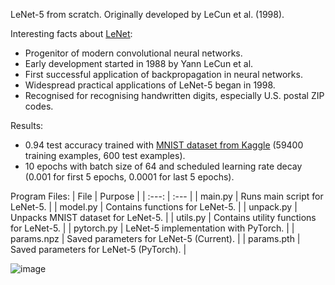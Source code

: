 LeNet-5 from scratch. Originally developed by LeCun et al. (1998).

Interesting facts about [LeNet](https://en.wikipedia.org/wiki/LeNet):

- Progenitor of modern convolutional neural networks.
- Early development started in 1988 by Yann LeCun et al.
- First successful application of backpropagation in neural networks.
- Widespread practical applications of LeNet-5 began in 1998.
- Recognised for recognising handwritten digits, especially U.S. postal ZIP codes.

Results:

- 0.94 test accuracy trained with [MNIST dataset from Kaggle](https://www.kaggle.com/datasets/hojjatk/mnist-dataset) (59400 training examples, 600 test examples).
- 10 epochs with batch size of 64 and scheduled learning rate decay (0.001 for first 5 epochs, 0.0001 for last 5 epochs).

Program Files:
| File | Purpose |
| :---: | :--- |
| main.py | Runs main script for LeNet-5. |
| model.py | Contains functions for LeNet-5. |
| unpack.py | Unpacks MNIST dataset for LeNet-5. |
| utils.py | Contains utility functions for LeNet-5. |
| pytorch.py | LeNet-5 implementation with PyTorch. |
| params.npz | Saved parameters for LeNet-5 (Current). |
| params.pth | Saved parameters for LeNet-5 (PyTorch). |

![image](https://github.com/obdwinston/Convolutional-Network/assets/104728656/e2cff080-f76f-4e59-b86b-63d184a46803)

